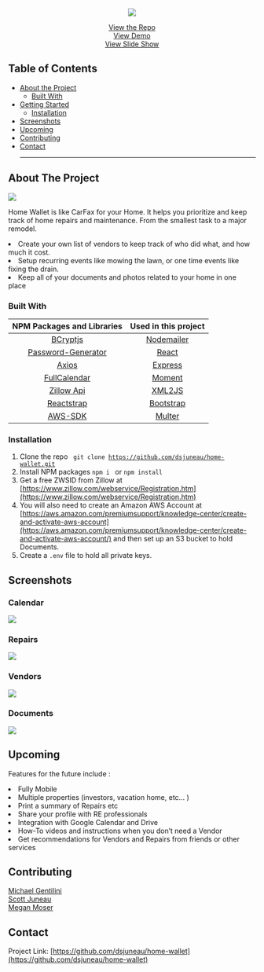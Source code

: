 <!-- PROJECT LOGO -->
<br />
<p align="center">
  
  <img  src="./images/logo.jpg">

  <p align="center">
    <a href="https://github.com/dsjuneau/home-wallet"»</strong>View the Repo</a>
    <br />
    <a href="https://home-wallet.herokuapp.com/">View Demo</a>
  	<br />
    <a href="https://docs.google.com/presentation/d/19XJngLKDLOynOFnbC9sPCDKO_QKhv2dHASfrRRBdOkI/edit?usp=sharing">View Slide Show</a>
  </p>

<!-- TABLE OF CONTENTS -->

## Table of Contents

- [About the Project](#about-the-project)
  - [Built With](#built-with)
- [Getting Started](#getting-started)
  - [Installation](#installation)
- [Screenshots](#screenshots)
- [Upcoming](#upcoming)
- [Contributing](#contributing)
- [Contact](#contact)
  <hr>
  <!-- ABOUT THE PROJECT -->

## About The Project

<img src="./images/home.jpg">

Home Wallet is like CarFax for your Home. It helps you prioritize and keep track of home repairs and maintenance. From the smallest task to a major remodel.

<li>Create your own list of vendors to keep track of who did what, and how much it cost. 
<li>Setup recurring events like mowing the lawn, or one time events like fixing the drain.
<li>Keep all of your documents and photos related to your home in one place

### Built With

|                       NPM Packages and Libraries                       |                  Used in this project                  |
| :--------------------------------------------------------------------: | :----------------------------------------------------: |
|            [BCryptjs](https://www.npmjs.com/package/bcrypt)            | [Nodemailer](https://www.npmjs.com/package/nodemailer) |
| [Password-Generator](https://www.npmjs.com/package/password-generator) |             [React](https://reactjs.org/)              |
|              [Axios](https://www.npmjs.com/package/axios)              |    [Express](https://www.npmjs.com/package/express)    |
|       [FullCalendar](https://www.npmjs.com/package/fullcalendar)       |     [Moment](https://www.npmjs.com/package/moment)     |
|  [Zillow Api](https://www.zillow.com/howto/api/GetSearchResults.htm)   |     [XML2JS](https://www.npmjs.com/package/xml2js)     |
|              [Reactstrap](https://reactstrap.github.io/)               |         [Bootstrap](https://getbootstrap.com/)         |
|            [AWS-SDK](https://www.npmjs.com/package/aws-sdk)            |     [Multer](https://www.npmjs.com/package/multer)     |

### Installation

1. Clone the repo
   <code>
   git clone https://github.com/dsjuneau/home-wallet.git
   </code>
2. Install NPM packages <code>npm i </code> or <code>npm install </code>
3. Get a free ZWSID from Zillow at [https://www.zillow.com/webservice/Registration.htm](https://www.zillow.com/webservice/Registration.htm)
4. You will also need to create an Amazon AWS Account at [https://aws.amazon.com/premiumsupport/knowledge-center/create-and-activate-aws-account](https://aws.amazon.com/premiumsupport/knowledge-center/create-and-activate-aws-account/) and then set up an S3 bucket to hold Documents.
5. Create a <code>.env</code> file to hold all private keys.

<!-- Screenshots -->

## Screenshots

### Calendar

<img src="./images/calendar.jpg">

### Repairs

<img src="./images/repairs.jpg">

### Vendors

<img src="./images/vendors.jpg">

### Documents

<img src="./images/documents.jpg">

<!-- UPCOMING -->

## Upcoming

Features for the future include :

<li>Fully Mobile</li>
<li>Multiple properties  (investors, vacation home, etc… )
</li>
  <li>Print a summary of Repairs etc</li>
  <li>Share your profile with RE professionals</li>
  <li>Integration with Google Calendar and Drive</li>
<li>How-To videos and instructions when you don’t need a Vendor
</li>
<li>Get recommendations for Vendors and Repairs from friends or other services</li>

<!-- CONTRIBUTING -->

## Contributing

[Michael Gentilini](https://github.com/MichaelGentilini) <br /> [Scott Juneau](https://github.com/dsjuneau/home-wallet)
<br />
[Megan Moser](https://github.com/mgmoser1)

<!-- CONTACT -->

## Contact

Project Link: [https://github.com/dsjuneau/home-wallet](https://github.com/dsjuneau/home-wallet)

